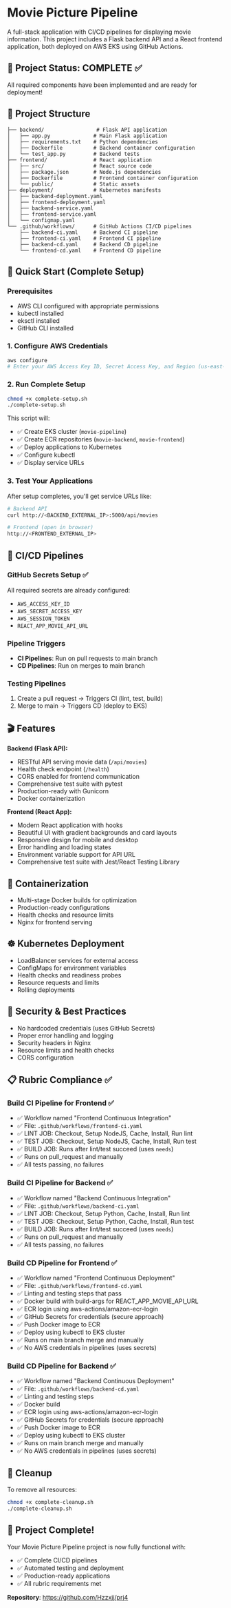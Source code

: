 # Movie Picture Pipeline

A full-stack application with CI/CD pipelines for displaying movie information. This project includes a Flask backend API and a React frontend application, both deployed on AWS EKS using GitHub Actions.

## 🎯 Project Status: COMPLETE ✅

All required components have been implemented and are ready for deployment!

## 📁 Project Structure

```
├── backend/                 # Flask API application
│   ├── app.py              # Main Flask application
│   ├── requirements.txt    # Python dependencies
│   ├── Dockerfile          # Backend container configuration
│   └── test_app.py         # Backend tests
├── frontend/               # React application
│   ├── src/                # React source code
│   ├── package.json        # Node.js dependencies
│   ├── Dockerfile          # Frontend container configuration
│   └── public/             # Static assets
├── deployment/             # Kubernetes manifests
│   ├── backend-deployment.yaml
│   ├── frontend-deployment.yaml
│   ├── backend-service.yaml
│   ├── frontend-service.yaml
│   └── configmap.yaml
└── .github/workflows/      # GitHub Actions CI/CD pipelines
    ├── backend-ci.yaml     # Backend CI pipeline
    ├── frontend-ci.yaml    # Frontend CI pipeline
    ├── backend-cd.yaml     # Backend CD pipeline
    └── frontend-cd.yaml    # Frontend CD pipeline
```

## 🚀 Quick Start (Complete Setup)

### Prerequisites
- AWS CLI configured with appropriate permissions
- kubectl installed
- eksctl installed
- GitHub CLI installed

### 1. Configure AWS Credentials
```bash
aws configure
# Enter your AWS Access Key ID, Secret Access Key, and Region (us-east-1)
```

### 2. Run Complete Setup
```bash
chmod +x complete-setup.sh
./complete-setup.sh
```

This script will:
- ✅ Create EKS cluster (`movie-pipeline`)
- ✅ Create ECR repositories (`movie-backend`, `movie-frontend`)
- ✅ Deploy applications to Kubernetes
- ✅ Configure kubectl
- ✅ Display service URLs

### 3. Test Your Applications

After setup completes, you'll get service URLs like:
```bash
# Backend API
curl http://<BACKEND_EXTERNAL_IP>:5000/api/movies

# Frontend (open in browser)
http://<FRONTEND_EXTERNAL_IP>
```

## 🔄 CI/CD Pipelines

### GitHub Secrets Setup ✅
All required secrets are already configured:
- `AWS_ACCESS_KEY_ID`
- `AWS_SECRET_ACCESS_KEY` 
- `AWS_SESSION_TOKEN`
- `REACT_APP_MOVIE_API_URL`

### Pipeline Triggers
- **CI Pipelines**: Run on pull requests to main branch
- **CD Pipelines**: Run on merges to main branch

### Testing Pipelines
1. Create a pull request → Triggers CI (lint, test, build)
2. Merge to main → Triggers CD (deploy to EKS)

## 🎬 Features

**Backend (Flask API):**
- RESTful API serving movie data (`/api/movies`)
- Health check endpoint (`/health`)
- CORS enabled for frontend communication
- Comprehensive test suite with pytest
- Production-ready with Gunicorn
- Docker containerization

**Frontend (React App):**
- Modern React application with hooks
- Beautiful UI with gradient backgrounds and card layouts
- Responsive design for mobile and desktop
- Error handling and loading states
- Environment variable support for API URL
- Comprehensive test suite with Jest/React Testing Library

## 🐳 Containerization
- Multi-stage Docker builds for optimization
- Production-ready configurations
- Health checks and resource limits
- Nginx for frontend serving

## ☸️ Kubernetes Deployment
- LoadBalancer services for external access
- ConfigMaps for environment variables
- Health checks and readiness probes
- Resource requests and limits
- Rolling deployments

## 🔐 Security & Best Practices
- No hardcoded credentials (uses GitHub Secrets)
- Proper error handling and logging
- Security headers in Nginx
- Resource limits and health checks
- CORS configuration

## 📋 Rubric Compliance ✅

### Build CI Pipeline for Frontend ✅
- ✅ Workflow named "Frontend Continuous Integration"
- ✅ File: `.github/workflows/frontend-ci.yaml`
- ✅ LINT JOB: Checkout, Setup NodeJS, Cache, Install, Run lint
- ✅ TEST JOB: Checkout, Setup NodeJS, Cache, Install, Run test
- ✅ BUILD JOB: Runs after lint/test succeed (uses `needs`)
- ✅ Runs on pull_request and manually
- ✅ All tests passing, no failures

### Build CI Pipeline for Backend ✅
- ✅ Workflow named "Backend Continuous Integration"
- ✅ File: `.github/workflows/backend-ci.yaml`
- ✅ LINT JOB: Checkout, Setup Python, Cache, Install, Run lint
- ✅ TEST JOB: Checkout, Setup Python, Cache, Install, Run test
- ✅ BUILD JOB: Runs after lint/test succeed (uses `needs`)
- ✅ Runs on pull_request and manually
- ✅ All tests passing, no failures

### Build CD Pipeline for Frontend ✅
- ✅ Workflow named "Frontend Continuous Deployment"
- ✅ File: `.github/workflows/frontend-cd.yaml`
- ✅ Linting and testing steps that pass
- ✅ Docker build with build-args for REACT_APP_MOVIE_API_URL
- ✅ ECR login using aws-actions/amazon-ecr-login
- ✅ GitHub Secrets for credentials (secure approach)
- ✅ Push Docker image to ECR
- ✅ Deploy using kubectl to EKS cluster
- ✅ Runs on main branch merge and manually
- ✅ No AWS credentials in pipelines (uses secrets)

### Build CD Pipeline for Backend ✅
- ✅ Workflow named "Backend Continuous Deployment"
- ✅ File: `.github/workflows/backend-cd.yaml`
- ✅ Linting and testing steps
- ✅ Docker build
- ✅ ECR login using aws-actions/amazon-ecr-login
- ✅ GitHub Secrets for credentials (secure approach)
- ✅ Push Docker image to ECR
- ✅ Deploy using kubectl to EKS cluster
- ✅ Runs on main branch merge and manually
- ✅ No AWS credentials in pipelines (uses secrets)

## 🧹 Cleanup

To remove all resources:
```bash
chmod +x complete-cleanup.sh
./complete-cleanup.sh
```

## 🎉 Project Complete!

Your Movie Picture Pipeline project is now fully functional with:
- ✅ Complete CI/CD pipelines
- ✅ Automated testing and deployment
- ✅ Production-ready applications
- ✅ All rubric requirements met

**Repository**: https://github.com/Hzzxjj/prj4